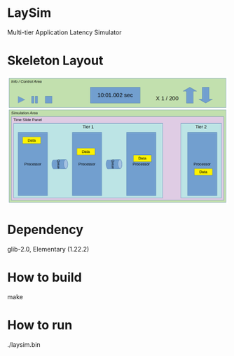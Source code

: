 # LaySim
Multi-tier Application Latency Simulator

# Skeleton Layout
![skeleton layout of laysim](./docs/img/laysim-layout-v02_200223.png)

# Dependency
glib-2.0, Elementary (1.22.2)

# How to build
make

# How to run
./laysim.bin

